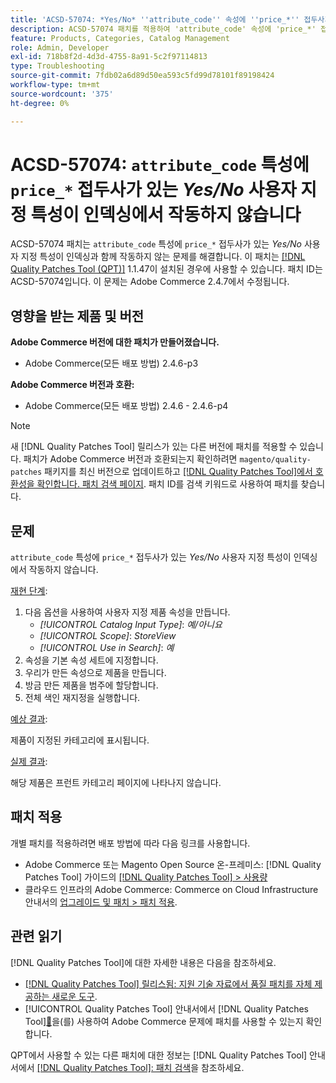 ```yaml
---
title: 'ACSD-57074: *Yes/No* ''attribute_code'' 속성에 ''price_*'' 접두사가 있는 사용자 지정 속성이 색인화에서 작동하지 않음'
description: ACSD-57074 패치를 적용하여 'attribute_code' 속성에 'price_*' 접두사가 있는 *Yes/No* 사용자 지정 속성이 색인화에서 작동하지 않는 Adobe Commerce 문제를 수정합니다.
feature: Products, Categories, Catalog Management
role: Admin, Developer
exl-id: 718b8f2d-4d3d-4755-8a91-5c2f97114813
type: Troubleshooting
source-git-commit: 7fdb02a6d89d50ea593c5fd99d78101f89198424
workflow-type: tm+mt
source-wordcount: '375'
ht-degree: 0%

---
```


# ACSD-57074: `attribute_code` 특성에 `price_*` 접두사가 있는 *Yes/No* 사용자 지정 특성이 인덱싱에서 작동하지 않습니다

ACSD-57074 패치는 `attribute_code` 특성에 `price_*` 접두사가 있는 *Yes/No* 사용자 지정 특성이 인덱싱과 함께 작동하지 않는 문제를 해결합니다. 이 패치는 [[!DNL Quality Patches Tool (QPT)]](https://experienceleague.adobe.com/en/docs/commerce-operations/tools/quality-patches-tool/quality-patches-tool-to-self-serve-quality-patches) 1.1.47이 설치된 경우에 사용할 수 있습니다. 패치 ID는 ACSD-57074입니다. 이 문제는 Adobe Commerce 2.4.7에서 수정됩니다.

## 영향을 받는 제품 및 버전

**Adobe Commerce 버전에 대한 패치가 만들어졌습니다.**

* Adobe Commerce(모든 배포 방법) 2.4.6-p3

**Adobe Commerce 버전과 호환:**

* Adobe Commerce(모든 배포 방법) 2.4.6 - 2.4.6-p4

>[!NOTE]
>
>새 [!DNL Quality Patches Tool] 릴리스가 있는 다른 버전에 패치를 적용할 수 있습니다. 패치가 Adobe Commerce 버전과 호환되는지 확인하려면 `magento/quality-patches` 패키지를 최신 버전으로 업데이트하고 [[!DNL Quality Patches Tool]에서 호환성을 확인합니다. 패치 검색 페이지](https://experienceleague.adobe.com/tools/commerce-quality-patches/index.html). 패치 ID를 검색 키워드로 사용하여 패치를 찾습니다.

## 문제

`attribute_code` 특성에 `price_*` 접두사가 있는 *Yes/No* 사용자 지정 특성이 인덱싱에서 작동하지 않습니다.

<u>재현 단계</u>:

1. 다음 옵션을 사용하여 사용자 지정 제품 속성을 만듭니다.
   * *[!UICONTROL Catalog Input Type]*: *예/아니요*
   * *[!UICONTROL Scope]*: *StoreView*
   * *[!UICONTROL Use in Search]*: *예*
1. 속성을 기본 속성 세트에 지정합니다.
1. 우리가 만든 속성으로 제품을 만듭니다.
1. 방금 만든 제품을 범주에 할당합니다.
1. 전체 색인 재지정을 실행합니다.

<u>예상 결과</u>:

제품이 지정된 카테고리에 표시됩니다.

<u>실제 결과</u>:

해당 제품은 프런트 카테고리 페이지에 나타나지 않습니다.

## 패치 적용

개별 패치를 적용하려면 배포 방법에 따라 다음 링크를 사용합니다.

* Adobe Commerce 또는 Magento Open Source 온-프레미스: [!DNL Quality Patches Tool] 가이드의 [[!DNL Quality Patches Tool] > 사용량](/help/tools/quality-patches-tool/usage.md)
* 클라우드 인프라의 Adobe Commerce: Commerce on Cloud Infrastructure 안내서의 [업그레이드 및 패치 > 패치 적용](https://experienceleague.adobe.com/docs/commerce-cloud-service/user-guide/develop/upgrade/apply-patches.html).

## 관련 읽기

[!DNL Quality Patches Tool]에 대한 자세한 내용은 다음을 참조하세요.

* [[!DNL Quality Patches Tool] 릴리스됨: 지원 기술 자료에서 품질 패치를 자체 제공하는 새로운 도구](https://experienceleague.adobe.com/en/docs/commerce-operations/tools/quality-patches-tool/quality-patches-tool-to-self-serve-quality-patches).
* [!UICONTROL Quality Patches Tool] 안내서에서  [!DNL Quality Patches Tool][&#128279;](/help/tools/quality-patches-tool/patches-available-in-qpt/check-patch-for-magento-issue-with-magento-quality-patches.md)을(를) 사용하여 Adobe Commerce 문제에 패치를 사용할 수 있는지 확인합니다.


QPT에서 사용할 수 있는 다른 패치에 대한 정보는 [!DNL Quality Patches Tool] 안내서에서 [[!DNL Quality Patches Tool]: 패치 검색](https://experienceleague.adobe.com/tools/commerce-quality-patches/index.html)을 참조하세요.
